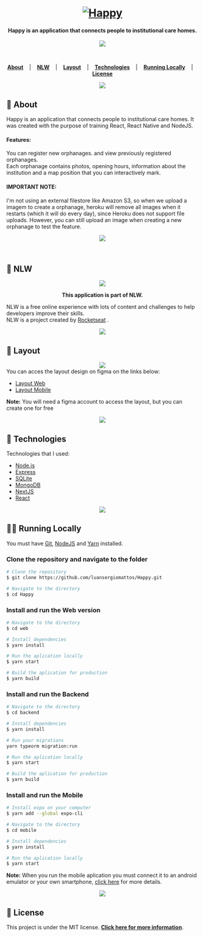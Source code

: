 <h1 align="center">
  <a href="https://happy-nlw-web.netlify.app/">	
    <img alt="Happy" title="Happy" src="https://github.com/luansergiomattos/Happy/blob/master/readme/logo.png" />
  </a>
</h1>

<h4 align="center">
  Happy is an application that connects people to institutional care homes.
</h4>

<div align="center">
  <a href="https://happy-nlw-web.netlify.app/">	
    <img  src="https://github.com/luansergiomattos/Happy/blob/master/readme/happy.png" />
  </a>
</div>

<p>&nbsp;</p>

<p align="center">
  <a href="#page_facing_up-About"><strong>About</strong></a> &nbsp;&nbsp;&nbsp;|&nbsp;&nbsp;&nbsp;
  <a href="#rocket-NLW"><strong>NLW</strong></a> &nbsp;&nbsp;&nbsp;|&nbsp;&nbsp;&nbsp;
  <a href="#art-Layout"><strong>Layout</strong></a> &nbsp;&nbsp;&nbsp;|&nbsp;&nbsp;&nbsp;
  <a href="#robot-Technologies"><strong>Technologies</strong></a> &nbsp;&nbsp;&nbsp;|&nbsp;&nbsp;&nbsp;
  <a href="#man_technologist-Running-Locally"><strong>Running Locally</strong></a> &nbsp;&nbsp;&nbsp;|&nbsp;&nbsp;&nbsp;
  <a href="#memo-License"><strong>License</strong></a>
</p>

<div align="center">
  <img  src="https://github.com/luansergiomattos/Happy/blob/master/readme/division.png" />
</div>

## :page_facing_up: About
Happy is an application that connects people to institutional care homes. It was created with the purpose of training React, React Native and NodeJS.

#### Features:
You can register new orphanages. and view previously registered orphanages. <br>
Each orphanage contains photos, opening hours, information about the institution and a map position that you can interactively mark.

#### IMPORTANT NOTE:
I'm not using an external filestore like Amazon S3, so when we upload a imagem to create a orphanage, heroku will remove all images when it restarts (which it will do every day), since Heroku does not support file uploads. However, you can still upload an image when creating a new orphanage to test the feature.

<div align="center">
  <img  src="https://github.com/luansergiomattos/Happy/blob/master/readme/division.png" />
  <p>&nbsp;</p>
</div>

## :rocket: NLW

<div align="center">
  <img  src="https://github.com/luansergiomattos/Happy/blob/master/readme/nlw.svg" />
  <p><strong>This application is part of NLW.</strong></p>
</div>

NLW is a free online experience with lots of content and challenges to help developers improve their skills. <br>
NLW is a project created by [Rocketseat](https://blog.rocketseat.com.br/primeira-next-level-week/) .

<div align="center">
  <img  src="https://github.com/luansergiomattos/Happy/blob/master/readme/division.png" />
</div>

## :art: Layout
<div align="center">
  <a href="https://www.figma.com/file/mDEbnoojksG4w8sOxmudh3/Happy-Web?node-id=0%3A1">
    <img  src="https://github.com/luansergiomattos/Happy/blob/master/readme/layout.png" />
  </a>
</div>
You can acces the layout design on figma on the links below:

- [Layout Web](https://www.figma.com/file/mDEbnoojksG4w8sOxmudh3/Happy-Web?node-id=0%3A1) 
- [Layout Mobile](https://www.figma.com/file/X27FfVxAgy9f5IFa7ONlph/Happy-Mobile?node-id=0%3A1) 

**Note:** You will need a figma account to access the layout, but you can create one for free

<div align="center">
  <img  src="https://github.com/luansergiomattos/Happy/blob/master/readme/division.png" />
</div>

## :robot: Technologies
Technologies that I used:

- [Node.js](https://nodejs.org/en/)
- [Express](https://expressjs.com/pt-br/)
- [SQLite](https://www.sqlite.org/index.html)
- [MongoDB](https://www.mongodb.com/)
- [NextJS](https://nextjs.org/)
- [React](https://reactjs.org/)

<div align="center">
  <img  src="https://github.com/luansergiomattos/Happy/blob/master/readme/division.png" />
</div>

## :man_technologist: Running Locally
You must have [Git](https://git-scm.com/book/en/v2/Getting-Started-Installing-Git), [NodeJS](https://nodejs.org/en/) and [Yarn](https://yarnpkg.com/) installed.

### Clone the repository and navigate to the folder
```bash
# Clone the repository
$ git clone https://github.com/luansergiomattos/Happy.git

# Navigate to the directory
$ cd Happy
```

### Install and run the Web version
```bash
# Navigate to the directory
$ cd web

# Install dependencies
$ yarn install 

# Run the aplication locally
$ yarn start

# Build the aplication for production
$ yarn build
```

### Install and run the Backend
```bash
# Navigate to the directory
$ cd backend

# Install dependencies
$ yarn install

# Run your migrations
yarn typeorm migration:run

# Run the aplication locally
$ yarn start

# Build the aplication for production
$ yarn build
```

### Install and run the Mobile
```bash
# Install expo on your computer
$ yarn add --global expo-cli

# Navigate to the directory
$ cd mobile

# Install dependencies
$ yarn install 

# Run the aplication locally
$ yarn start
```
**Note:** When you run the mobile aplication you must connect it to an android emulator or your own smartphone, [click here](https://medium.com/@webcore1/how-run-expo-for-react-native-on-your-ios-device-and-first-impressions-49882c38763d) for more details.

<div align="center">
  <img  src="https://github.com/luansergiomattos/Happy/blob/master/readme/division.png" />
</div>

## :memo: License
This project is under the MIT license.
**[Click here for more information](https://github.com/luansergiomattos/Happy/blob/master/LICENSE)**.
